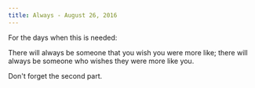 ```yaml
---
title: Always - August 26, 2016
---
```


For the days when this is needed:

There will always be someone that you wish you were more like;
there will always be someone who wishes they were more like you.

Don't forget the second part.
